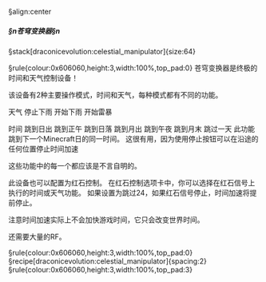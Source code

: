 §align:center
##### §n苍穹变换器§n

§stack[draconicevolution:celestial_manipulator]{size:64}

§rule{colour:0x606060,height:3,width:100%,top_pad:0}
苍穹变换器是终极的时间和天气控制设备！

该设备有2种主要操作模式，时间和天气，每种模式都有不同的功能。

天气
停止下雨
开始下雨
开始雷暴

时间
跳到日出
跳到正午
跳到日落
跳到月出
跳到午夜
跳到月末
跳过一天
此功能跳到下一个Minecraft日的同一时间。 这很有用，因为使用停止按钮可以在沿途的任何位置停止时间加速

这些功能中的每一个都应该是不言自明的。

此设备也可以配置为红石控制。 在红石控制选项卡中，你可以选择在红石信号上执行的时间或天气功能。 如果设置为跳过24，如果红石信号停止，时间加速将提前停止。

注意时间加速实际上不会加快游戏时间，它只会改变世界时间。

还需要大量的RF。

§rule{colour:0x606060,height:3,width:100%,top_pad:0}
§recipe[draconicevolution:celestial_manipulator]{spacing:2}
§rule{colour:0x606060,height:3,width:100%,top_pad:3}